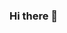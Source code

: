 ### Hi there 👋

<!--
**lintangbs2/lintangbs2** is a ✨ _special_ ✨ repository because its `README.md` (this file) appears on your GitHub profile.

Here are some ideas to get you started:

- 🔭 I’m currently working on Undergraduate in Computer Science in Gadjah Mada University
- 🌱 I’m currently learning  Backend Engineering, Distributed System, Golang, Algorithm & Data Structure
- 👯 I’m looking to collaborate on Everyone
- 🤔 I’m looking for help with ...
- 💬 Ask me about ...
- 📫 How to reach me: ...
- 😄 Pronouns: ...
- ⚡ Fun fact: ...
-->
